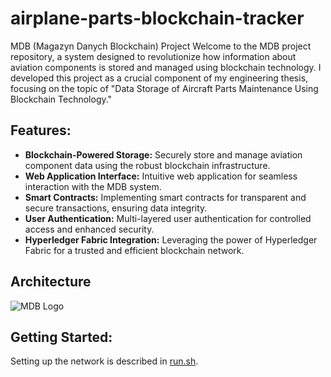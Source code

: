 # airplane-parts-blockchain-tracker
MDB (Magazyn Danych Blockchain) Project
Welcome to the MDB project repository, a system designed to revolutionize how information about aviation components is stored and managed using blockchain technology.
I developed this project as a crucial component of my engineering thesis, focusing on the topic of "Data Storage of Aircraft Parts Maintenance Using Blockchain Technology."

## Features:
- **Blockchain-Powered Storage:** Securely store and manage aviation component data using the robust blockchain infrastructure.
- **Web Application Interface:** Intuitive web application for seamless interaction with the MDB system.
- **Smart Contracts:** Implementing smart contracts for transparent and secure transactions, ensuring data integrity.
- **User Authentication:** Multi-layered user authentication for controlled access and enhanced security.
- **Hyperledger Fabric Integration:** Leveraging the power of Hyperledger Fabric for a trusted and efficient blockchain network.

## Architecture
![MDB Logo](images/projekt_1.png)

## Getting Started:

Setting up the network is described in [run.sh](run.sh).
